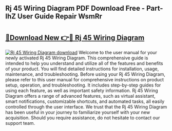 ## Rj 45 Wiring Diagram PDF Download Free - Part-lhZ User Guide Repair WsmRr

# <h2><a href="http://dfppfe2.blite.top/?on=Rj+45+Wiring+Diagram">🔗Download New 👉🔴 Rj 45 Wiring Diagram</a></h2>

[![Rj 45 Wiring Diagram download](https://i.imgur.com/lujVjoI.png)](http://dfppfe2.blite.top/?on=Rj+45+Wiring+Diagram)
Welcome to the user manual for your newly activated Rj 45 Wiring Diagram. This comprehensive guide is intended to help you understand and utilize all of the features and benefits of your product. You will find detailed instructions for installation, usage, maintenance, and troubleshooting. Before using your Rj 45 Wiring Diagram, please refer to this user manual for comprehensive instructions on product setup, operation, and troubleshooting. It includes step-by-step guides for using each feature, as well as important safety information. Rj 45 Wiring Diagram offers a range of advanced features, such as virtual assistant, smart notifications, customizable shortcuts, and automated tasks, all easily controlled through the user interface. We trust that the Rj 45 Wiring Diagram has been useful in your journey to familiarize yourself with your new acquisition. Should you require assistance, do not hesitate to contact our support team.
